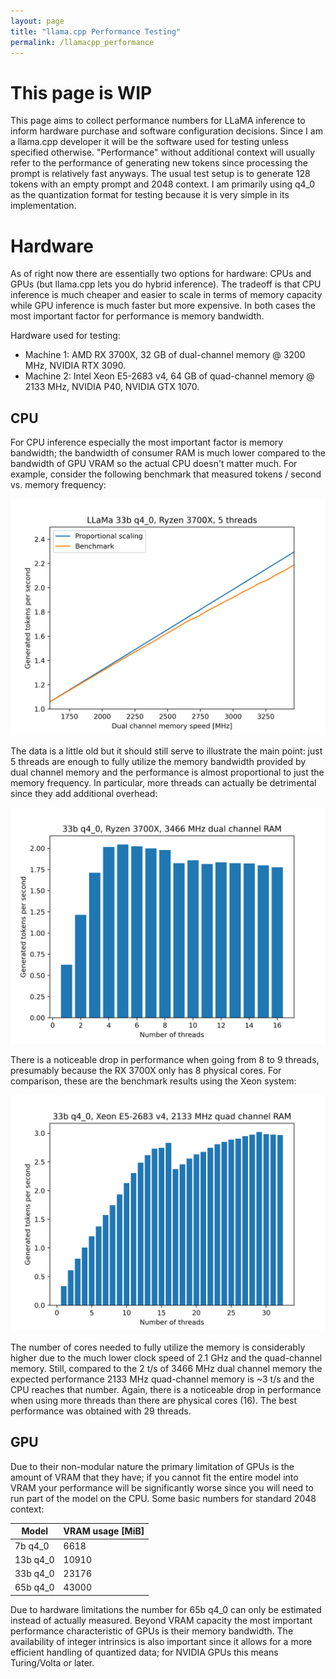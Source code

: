 ```yaml
---
layout: page
title: "llama.cpp Performance Testing"
permalink: /llamacpp_performance
---
```


# This page is WIP

This page aims to collect performance numbers for LLaMA inference to inform hardware purchase and software configuration decisions.
Since I am a llama.cpp developer it will be the software used for testing unless specified otherwise.
"Performance" without additional context will usually refer to the performance of generating new tokens since processing the prompt is relatively fast anyways.
The usual test setup is to generate 128 tokens with an empty prompt and 2048 context.
I am primarily using q4_0 as the quantization format for testing because it is very simple in its implementation.

# Hardware

As of right now there are essentially two options for hardware: CPUs and GPUs (but llama.cpp lets you do hybrid inference).
The tradeoff is that CPU inference is much cheaper and easier to scale in terms of memory capacity while GPU inference is much faster but more expensive.
In both cases the most important factor for performance is memory bandwidth.

Hardware used for testing:

* Machine 1: AMD RX 3700X, 32 GB of dual-channel memory @ 3200 MHz, NVIDIA RTX 3090.
* Machine 2: Intel Xeon E5-2683 v4, 64 GB of quad-channel memory @ 2133 MHz, NVIDIA P40, NVIDIA GTX 1070.

## CPU

For CPU inference especially the most important factor is memory bandwidth;
the bandwidth of consumer RAM is much lower compared to the bandwidth of GPU VRAM so the actual CPU doesn't matter much.
For example, consider the following benchmark that measured tokens / second vs. memory frequency:

![RX 3700X memory scaling](memory_scaling_1.png)

The data is a little old but it should still serve to illustrate the main point:
just 5 threads are enough to fully utilize the memory bandwidth provided by dual channel memory and the performance is almost proportional to just the memory frequency.
In particular, more threads can actually be detrimental since they add additional overhead:

![RX 3700X thread benchmark](thread_benchmark_rx_3700x.png)

There is a noticeable drop in performance when going from 8 to 9 threads, presumably because the RX 3700X only has 8 physical cores.
For comparison, these are the benchmark results using the Xeon system:

![Xeon E5-2683 v4 thread benchmark](thread_benchmark_xeon_e5-2683_v4.png)

The number of cores needed to fully utilize the memory is considerably higher due to the much lower clock speed of 2.1 GHz and the quad-channel memory.
Still, compared to the 2 t/s of 3466 MHz dual channel memory the expected performance 2133 MHz quad-channel memory is ~3 t/s and the CPU reaches that number.
Again, there is a noticeable drop in performance when using more threads than there are physical cores (16).
The best performance was obtained with 29 threads.

## GPU

Due to their non-modular nature the primary limitation of GPUs is the amount of VRAM that they have;
if you cannot fit the entire model into VRAM your performance will be significantly worse since you will need to run part of the model on the CPU.
Some basic numbers for standard 2048 context:

| Model    | VRAM usage [MiB] |
|----------|------------------|
| 7b q4_0  |             6618 |
| 13b q4_0 |            10910 |
| 33b q4_0 |            23176 |
| 65b q4_0 |            43000 |

Due to hardware limitations the number for 65b q4_0 can only be estimated instead of actually measured.
Beyond VRAM capacity the most important performance characteristic of GPUs is their memory bandwidth.
The availability of integer intrinsics is also important since it allows for a more efficient handling of quantized data;
for NVIDIA GPUs this means Turing/Volta or later.

